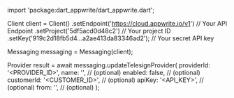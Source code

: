 import 'package:dart_appwrite/dart_appwrite.dart';

Client client = Client()
    .setEndpoint('https://cloud.appwrite.io/v1') // Your API Endpoint
    .setProject('5df5acd0d48c2') // Your project ID
    .setKey('919c2d18fb5d4...a2ae413da83346ad2'); // Your secret API key

Messaging messaging = Messaging(client);

Provider result = await messaging.updateTelesignProvider(
    providerId: '<PROVIDER_ID>',
    name: '<NAME>', // (optional)
    enabled: false, // (optional)
    customerId: '<CUSTOMER_ID>', // (optional)
    apiKey: '<API_KEY>', // (optional)
    from: '<FROM>', // (optional)
);

